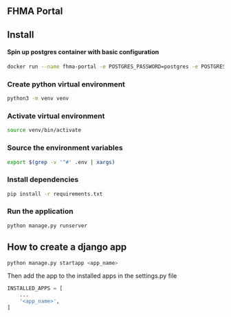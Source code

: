 ## FHMA Portal

## Install

#### Spin up postgres container with basic configuration

```bash
docker run --name fhma-portal -e POSTGRES_PASSWORD=postgres -e POSTGRES_USER=postgres -e POSTGRES_DB=fhma-portal -p 127.0.0.1:5433:5432 -d postgres
```

### Create python virtual environment

```bash
python3 -m venv venv
```

### Activate virtual environment

```bash
source venv/bin/activate
```

### Source the environment variables

```bash
export $(grep -v '^#' .env | xargs)
```

### Install dependencies

```bash
pip install -r requirements.txt
```

### Run the application

```bash
python manage.py runserver
```

## How to create a django app

```bash
python manage.py startapp <app_name>
```

Then add the app to the installed apps in the settings.py file

```python
INSTALLED_APPS = [
    ...
    '<app_name>',
]
```
